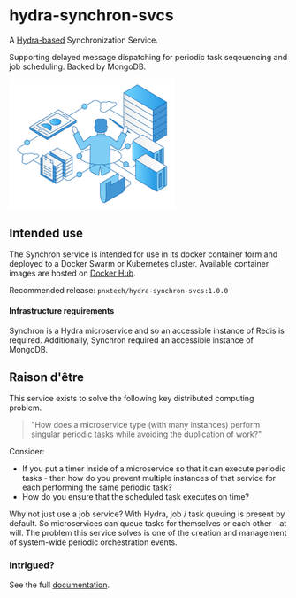 # hydra-synchron-svcs
A [Hydra-based](https://github.com/pnxtech/hydra) Synchronization Service.

Supporting delayed message dispatching for periodic task seqeuencing and job scheduling. Backed by MongoDB.

<img src="documentation/assets/synchron.png" width="300px" />

## Intended use

The Synchron service is intended for use in its docker container form and deployed to a Docker Swarm or Kubernetes cluster. Available container images are hosted on [Docker Hub](https://hub.docker.com/repository/docker/pnxtech/hydra-synchron-svcs).

Recommended release: `pnxtech/hydra-synchron-svcs:1.0.0`

#### Infrastructure requirements
Synchron is a Hydra microservice and so an accessible instance of Redis is required.  Additionally, Synchron required an accessible instance of MongoDB.
## Raison d'être

This service exists to solve the following key distributed computing problem.

> "How does a microservice type (with many instances) perform singular periodic tasks while avoiding the duplication of work?"

Consider:
  * If you put a timer inside of a microservice so that it can execute periodic tasks - then how do you prevent multiple instances of that service for each performing the same periodic task?
  * How do you ensure that the scheduled task executes on time?

Why not just use a job service? With Hydra, job / task queuing is present by default.  So microservices can queue tasks for themselves or each other - at will.  The problem this service solves is one of the creation and management of system-wide periodic orchestration events.

### Intrigued?
See the full [documentation](./documentation/README.md).
